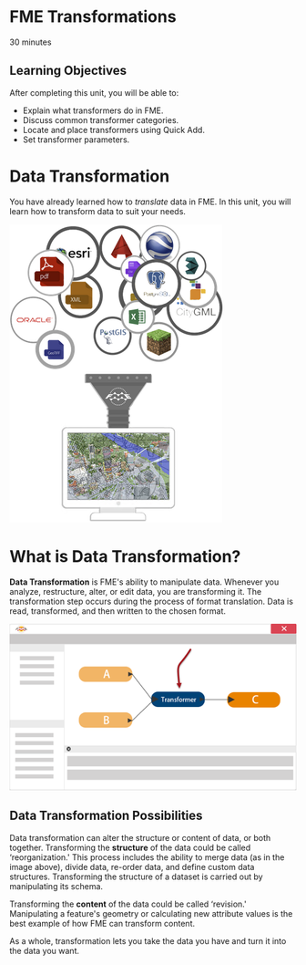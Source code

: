 # FME Transformations

<i class="fa fa-clock-o "></i> 30 minutes

## Learning Objectives

After completing this unit, you will be able to:
- Explain what transformers do in FME.
- Discuss common transformer categories.
- Locate and place transformers using Quick Add.
- Set transformer parameters.

# Data Transformation

You have already learned how to *translate* data in FME. In this unit, you will learn how to transform data to suit your needs.

![](./Images/Img2.001.DataTransformation.png)

# What is Data Transformation?

**Data Transformation** is FME's ability to manipulate data. Whenever you analyze, restructure, alter, or edit data, you are transforming it. The transformation step occurs during the process of format translation. Data is read, transformed, and then written to the chosen format.

![](./Images/Img2.002.TransformationInFME.png)

## Data Transformation Possibilities

Data transformation can alter the structure or content of data, or both together. Transforming the **structure** of the data could be called ‘reorganization.' This process includes the ability to merge data (as in the image above), divide data, re-order data, and define custom data structures. Transforming the structure of a dataset is carried out by manipulating its schema.

Transforming the **content** of the data could be called ‘revision.' Manipulating a feature's geometry or calculating new attribute values is the best example of how FME can transform content.

As a whole, transformation lets you take the data you have and turn it into the data you want.
